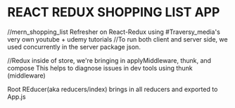 # REACT REDUX SHOPPING LIST APP
//mern_shopping_list
Refresher on React-Redux using 
#Traversy_media's very own youtube + udemy tutorials
//To run both client and server side, we used concurrently in the server package json.

//Redux
inside of store, we're bringing in applyMiddleware, thunk, and compose
This helps to diagnose issues in dev tools using thunk (middleware)

Root REducer(aka reducers/index)
brings in all reducers and exported to App.js
